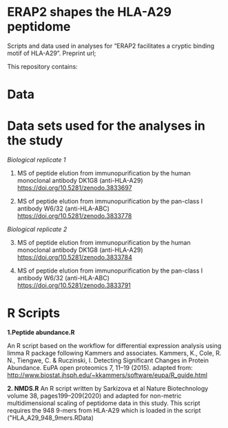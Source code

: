 # ERAP2 shapes the HLA-A29 peptidome
Scripts and data used in analyses for “ERAP2 facilitates a cryptic binding motif of  HLA-A29”. Preprint url;

This repository contains:

# Data

# Data sets used for the analyses in the study

*Biological replicate 1*

1. MS of peptide elution from immunopurification by the human monoclonal antibody DK1G8 (anti-HLA-A29)
https://doi.org/10.5281/zenodo.3833697

2. MS of peptide elution from immunopurification by the pan-class I antibody W6/32 (anti-HLA-ABC)
https://doi.org/10.5281/zenodo.3833778

*Biological replicate 2*

3. MS of peptide elution from immunopurification by the human monoclonal antibody DK1G8 (anti-HLA-A29)
https://doi.org/10.5281/zenodo.3833784

4. MS of peptide elution from immunopurification by the pan-class I antibody W6/32 (anti-HLA-ABC)
https://doi.org/10.5281/zenodo.3833791

# R Scripts

**1.Peptide abundance.R**

An R script based on the workflow for differential expression analysis using limma R package following Kammers and associates. Kammers, K., Cole, R. N., Tiengwe, C. & Ruczinski, I. Detecting Significant Changes in Protein Abundance. EuPA open proteomics 7, 11–19 (2015). 
adapted from: http://www.biostat.jhsph.edu/~kkammers/software/eupa/R_guide.html


**2. NMDS.R**
An R script written by Sarkizova et al Nature Biotechnology volume 38, pages199–209(2020) and adapted for non-metric multidimensional scaling of peptidome data in this study. This script requires the 948 9-mers from HLA-A29 which is loaded in the script ("HLA_A29_948_9mers.RData)


